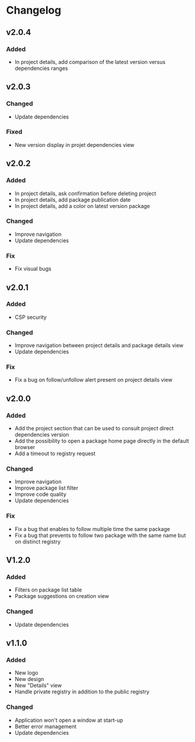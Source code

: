 # Changelog

## v2.0.4

### Added

- In project details, add comparison of the latest version versus dependencies ranges

## v2.0.3

### Changed

- Update dependencies

### Fixed

- New version display in projet dependencies view

## v2.0.2

### Added 

- In project details, ask confirmation before deleting project
- In project details, add package publication date
- In project details, add a color on latest version package

### Changed

- Improve navigation
- Update dependencies

### Fix
- Fix visual bugs

## v2.0.1

### Added
- CSP security

### Changed
- Improve navigation between project details and package details view
- Update dependencies

### Fix
- Fix a bug on follow/unfollow alert present on project details view

## v2.0.0

### Added
- Add the project section that can be used to consult project direct dependencies version
- Add the possibility to open a package home page directly in the default browser
- Add a timeout to registry request

### Changed
- Improve navigation
- Improve package list filter
- Improve code quality
- Update dependencies

### Fix
- Fix a bug that enables to follow multiple time the same package
- Fix a bug that prevents to follow two package with the same name but on distinct registry

## V1.2.0

### Added
- Filters on package list table
- Package suggestions on creation view

 ### Changed
 - Update dependencies

## v1.1.0

### Added
- New logo
- New design
- New "Details" view
- Handle private registry in addition to the public registry

### Changed
- Application won't open a window at start-up
- Better error management
- Update dependencies
